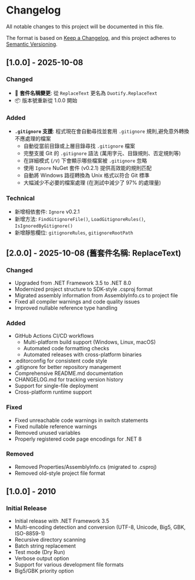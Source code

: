 # Changelog

All notable changes to this project will be documented in this file.

The format is based on [Keep a Changelog](https://keepachangelog.com/en/1.0.0/),
and this project adheres to [Semantic Versioning](https://semver.org/spec/v2.0.0.html).

## [1.0.0] - 2025-10-08

### Changed

- 🎉 **套件名稱變更**: 從 `ReplaceText` 更名為 `Duotify.ReplaceText`
- 📦 版本號重新從 1.0.0 開始

### Added

- **`.gitignore` 支援**: 程式現在會自動尋找並套用 `.gitignore` 規則,避免意外轉換不應處理的檔案
  - 自動從當前目錄或上層目錄尋找 `.gitignore` 檔案
  - 完整支援 Git 的 `.gitignore` 語法 (萬用字元、目錄規則、否定規則等)
  - 在詳細模式 (`/V`) 下會顯示哪些檔案被 `.gitignore` 忽略
  - 使用 `Ignore` NuGet 套件 (v0.2.1) 提供高效能的規則匹配
  - 自動將 Windows 路徑轉換為 Unix 格式以符合 Git 標準
  - 大幅減少不必要的檔案處理 (在測試中減少了 97% 的處理量)

### Technical

- 新增相依套件: `Ignore` v0.2.1
- 新增方法: `FindGitignoreFile()`, `LoadGitignoreRules()`, `IsIgnoredByGitignore()`
- 新增靜態欄位: `gitignoreRules`, `gitignoreRootPath`

## [2.0.0] - 2025-10-08 (舊套件名稱: ReplaceText)

### Changed

- Upgraded from .NET Framework 3.5 to .NET 8.0
- Modernized project structure to SDK-style .csproj format
- Migrated assembly information from AssemblyInfo.cs to project file
- Fixed all compiler warnings and code quality issues
- Improved nullable reference type handling

### Added

- GitHub Actions CI/CD workflows
  - Multi-platform build support (Windows, Linux, macOS)
  - Automated code formatting checks
  - Automated releases with cross-platform binaries
- .editorconfig for consistent code style
- .gitignore for better repository management
- Comprehensive README.md documentation
- CHANGELOG.md for tracking version history
- Support for single-file deployment
- Cross-platform runtime support

### Fixed

- Fixed unreachable code warnings in switch statements
- Fixed nullable reference warnings
- Removed unused variables
- Properly registered code page encodings for .NET 8

### Removed

- Removed Properties/AssemblyInfo.cs (migrated to .csproj)
- Removed old-style project file format

## [1.0.0] - 2010

### Initial Release

- Initial release with .NET Framework 3.5
- Multi-encoding detection and conversion (UTF-8, Unicode, Big5, GBK, ISO-8859-1)
- Recursive directory scanning
- Batch string replacement
- Test mode (Dry Run)
- Verbose output option
- Support for various development file formats
- Big5/GBK priority option
